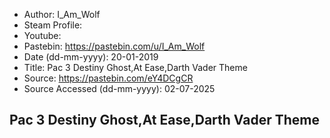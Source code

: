 - Author: I_Am_Wolf
- Steam Profile: 
- Youtube: 
- Pastebin: https://pastebin.com/u/I_Am_Wolf
- Date (dd-mm-yyyy): 20-01-2019
- Title: Pac 3 Destiny Ghost,At Ease,Darth Vader Theme
- Source: https://pastebin.com/eY4DCgCR
- Source Accessed (dd-mm-yyyy): 02-07-2025

## Pac 3 Destiny Ghost,At Ease,Darth Vader Theme
